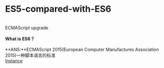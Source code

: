 # ES5-compared-with-ES6
<br>ECMAScript upgrade<br>
<br>**What is ES6？**<br>
<br>**ANS:**ECMAScript 2015(European Computer Manufactures Association 2015)一种脚本语言的标准<br>
[Instance](https://github.com/MichaelMa666/ES5-compared-with-ES6/edit/master/index.html)
